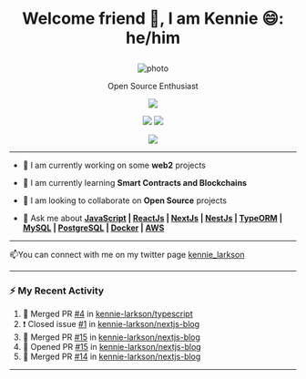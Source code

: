 <h1><p align="center">Welcome friend 👋, I am Kennie 😄: he/him</p></h1>
<p align="center"><img src="https://avatars.githubusercontent.com/u/32939546?v=4" alt="photo"/> </p>
<p align="center">Open Source Enthusiast</p></h3>
<p align="center"><img 
   src="https://github-readme-stats.vercel.app/api?username=kennie-larkson&show_icons=true&theme=tokyonight" 
/></p>
<p align="center"><img src="https://github-readme-stats.vercel.app/api/pin/?username=kennie-larkson&repo=LinkFree&show_owner=true"/>
<img src="https://github-readme-stats.vercel.app/api/pin/?username=kennie-larkson&repo=hacktoberfest-practice&show_owner=true"/><p>
<p align="center"><img 
   src="https://github-readme-stats.vercel.app/api/top-langs?username=kennie-larkson&layout=compact" 
/></p>

---
<ul>
   
  <p align="center"><li>🔭 I am currently working on some <strong>web2</strong> projects</li></p>
  <p align="center"><li>🌱 I am currently learning <strong>Smart Contracts and Blockchains</strong></li></p>
   <p align="center"><li>👯 I am looking to collaborate on <strong>Open Source</strong> projects</li></p>
   <p align="center"><li>💬 Ask me about <strong><a href="https://javascript.org">JavaScript</a> | <a href="https://react.org">ReactJs</a> | <a href="https://nextjs.org">NextJs</a> | <a href="https://nestjs.org">NestJs</a> | <a href="https://typeorm.io">TypeORM</a> | <a href="https://mysql.org">MySQL</a> | <a href="https://postgresql.org">PostgreSQL</a> | <a href="https://docker.org">Docker</a> | <a href="https://doc.aws.amazon.com">AWS</a></strong></li></p>
      
</ul>


---
📫You can connect with me on my twitter page <a href="https://twitter.com/kennie_larkson">kennie_larkson</a>

---

### :zap: My Recent Activity
<!--START_SECTION:activity-->
1. 🎉 Merged PR [#4](https://github.com/kennie-larkson/typescript/pull/4) in [kennie-larkson/typescript](https://github.com/kennie-larkson/typescript)
2. ❗️ Closed issue [#1](https://github.com/kennie-larkson/nextjs-blog/issues/1) in [kennie-larkson/nextjs-blog](https://github.com/kennie-larkson/nextjs-blog)
3. 🎉 Merged PR [#15](https://github.com/kennie-larkson/nextjs-blog/pull/15) in [kennie-larkson/nextjs-blog](https://github.com/kennie-larkson/nextjs-blog)
4. 💪 Opened PR [#15](https://github.com/kennie-larkson/nextjs-blog/pull/15) in [kennie-larkson/nextjs-blog](https://github.com/kennie-larkson/nextjs-blog)
5. 🎉 Merged PR [#14](https://github.com/kennie-larkson/nextjs-blog/pull/14) in [kennie-larkson/nextjs-blog](https://github.com/kennie-larkson/nextjs-blog)
<!--END_SECTION:activity-->


          

---


<!--
**kennie-larkson/kennie-larkson** is a ✨ _special_ ✨ repository because its `README.md` (this file) appears on your GitHub profile.

Here are some ideas to get you started:

- 🔭 I’m currently working on ...
- 🌱 I’m currently learning ...
- 👯 I’m looking to collaborate on ...
- 🤔 I’m looking for help with ...
- 💬 Ask me about ...
- 📫 How to reach me: ...
- 😄 Pronouns: ...
- ⚡ Fun fact: ...
-->
